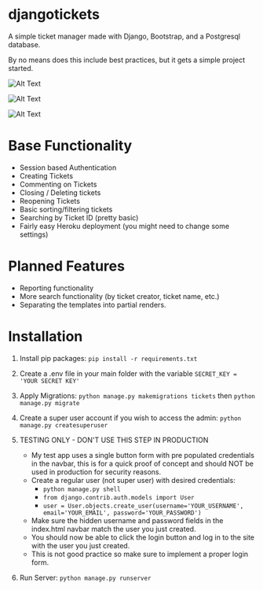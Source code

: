 # djangotickets
A simple ticket manager made with Django, Bootstrap, and a Postgresql database.

By no means does this include best practices, but it gets a simple project started.

![Alt Text](https://i.postimg.cc/7bT211mQ/Screenshot-2023-04-11-204645.jpg)

![Alt Text](https://i.postimg.cc/mzKFfh2w/Screenshot-2023-04-11-204628.jpg)

![Alt Text](https://i.postimg.cc/x8pv31Yq/Screenshot-2023-04-11-204722.jpg)


# Base Functionality

- Session based Authentication
- Creating Tickets
- Commenting on Tickets
- Closing / Deleting tickets
- Reopening Tickets
- Basic sorting/filtering tickets
- Searching by Ticket ID (pretty basic)
- Fairly easy Heroku deployment (you might need to change some settings)

# Planned Features

- Reporting functionality
- More search functionality (by ticket creator, ticket name, etc.)
- Separating the templates into partial renders.

# Installation

1. Install pip packages:
`pip install -r requirements.txt`

2. Create a .env file in your main folder with the variable `SECRET_KEY = 'YOUR SECRET KEY'`

3. Apply Migrations:
`python manage.py makemigrations tickets` then `python manage.py migrate`

4. Create a super user account if you wish to access the admin:
`python manage.py createsuperuser`

5. TESTING ONLY - DON'T USE THIS STEP IN PRODUCTION

    + My test app uses a single button form with pre populated credentials in the navbar, this is for a quick proof of concept and should NOT be used in production for security reasons.
    + Create a regular user (not super user) with desired credentials:
      - `python manage.py shell`
      - `from django.contrib.auth.models import User`
      - `user = User.objects.create_user(username='YOUR_USERNAME', email='YOUR_EMAIL', password='YOUR_PASSWORD')`
    + Make sure the hidden username and password fields in the index.html navbar match the user you just created.
    + You should now be able to click the login button and log in to the site with the user you just created.
    + This is not good practice so make sure to implement a proper login form.

6. Run Server:
 `python manage.py runserver`

